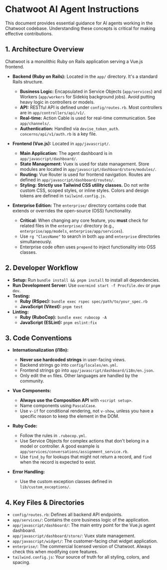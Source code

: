 # Chatwoot AI Agent Instructions

This document provides essential guidance for AI agents working in the Chatwoot codebase. Understanding these concepts is critical for making effective contributions.

## 1. Architecture Overview

Chatwoot is a monolithic Ruby on Rails application serving a Vue.js frontend.

- **Backend (Ruby on Rails):** Located in the `app/` directory. It's a standard Rails structure.
  - **Business Logic:** Encapsulated in Service Objects (`app/services`) and Workers (`app/workers` for Sidekiq background jobs). Avoid putting heavy logic in controllers or models.
  - **API:** RESTful API is defined under `config/routes.rb`. Most controllers are in `app/controllers/api/v1/`.
  - **Real-time:** Action Cable is used for real-time communication. See `app/channels/`.
  - **Authentication:** Handled via `devise_token_auth`. `concerns/api/v1/auth.rb` is a key file.

- **Frontend (Vue.js):** Located in `app/javascript/`.
  - **Main Application:** The agent dashboard is in `app/javascript/dashboard/`.
  - **State Management:** Vuex is used for state management. Store modules are located in `app/javascript/dashboard/store/modules/`.
  - **Routing:** Vue Router is used for frontend navigation. Routes are defined in `app/javascript/dashboard/routes/`.
  - **Styling:** **Strictly use Tailwind CSS utility classes.** Do not write custom CSS, scoped styles, or inline styles. Colors and design tokens are defined in `tailwind.config.js`.

- **Enterprise Edition:** The `enterprise/` directory contains code that extends or overrides the open-source (OSS) functionality.
  - **Critical:** When changing any core feature, you **must** check for related files in the `enterprise/` directory (e.g., `enterprise/app/models`, `enterprise/app/services`).
  - Use `rg "ClassName"` to search in both `app` and `enterprise` directories simultaneously.
  - Enterprise code often uses `prepend` to inject functionality into OSS classes.

## 2. Developer Workflow

- **Setup:** Run `bundle install && pnpm install` to install all dependencies.
- **Run Development Server:** Use `overmind start -f Procfile.dev` or `pnpm dev`.
- **Testing:**
  - **Ruby (RSpec):** `bundle exec rspec spec/path/to/your_spec.rb`
  - **JavaScript (Vitest):** `pnpm test`
- **Linting:**
  - **Ruby (RuboCop):** `bundle exec rubocop -A`
  - **JavaScript (ESLint):** `pnpm eslint:fix`

## 3. Code Conventions

- **Internationalization (i18n):**
  - **Never use hardcoded strings** in user-facing views.
  - Backend strings go into `config/locales/en.yml`.
  - Frontend strings go into `app/javascript/dashboard/i18n/en.json`.
  - Only edit the `en` files. Other languages are handled by the community.

- **Vue Components:**
  - **Always use the Composition API** with `<script setup>`.
  - Name components using `PascalCase`.
  - Use `v-if` for conditional rendering, not `v-show`, unless you have a specific reason to keep the element in the DOM.

- **Ruby Code:**
  - Follow the rules in `.rubocop.yml`.
  - Use Service Objects for complex actions that don't belong in a model or controller. A good example is `app/services/conversations/assignment_service.rb`.
  - Use `find_by` for lookups that might not return a record, and `find` when the record is expected to exist.

- **Error Handling:**
  - Use the custom exception classes defined in `lib/custom_exceptions/`.

## 4. Key Files & Directories

- `config/routes.rb`: Defines all backend API endpoints.
- `app/services/`: Contains the core business logic of the application.
- `app/javascript/dashboard/`: The main entry point for the Vue.js agent dashboard.
- `app/javascript/dashboard/store/`: Vuex state management.
- `app/javascript/widget/`: The customer-facing chat widget application.
- `enterprise/`: The commercial licensed version of Chatwoot. Always check this when modifying core features.
- `tailwind.config.js`: Your source of truth for all styling, colors, and spacing.
